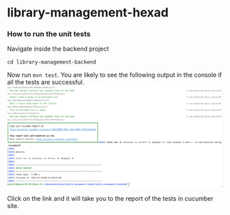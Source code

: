 # library-management-hexad

### How to run the unit tests

Navigate inside the backend project

```
cd library-management-backend
```

Now run ``mvn test``. You are likely to see the following output in the console if all the tests are successful.
![unit test success console output](images/mvn-test-success.png)

Click on the link and it will take you to the report of the tests in cucumber site.